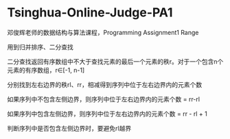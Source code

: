 # Tsinghua-Online-Judge-PA1
邓俊辉老师的数据结构与算法课程，Programming Assignment1 Range

用到归并排序、二分查找

二分查找返回有序数组中不大于查找元素的最后一个元素的秩r。对于一个包含n个元素的有序数组，r∈[-1, n-1]

分别找到左右边界的秩rl、rr，相减得到序列中位于左右边界内的元素个数

如果序列中不包含左侧边界，则序列中位于左右边界内的元素个数 = rr-rl

如果序列中包含左侧边界，则序列中位于左右边界内的元素个数 = rr - rl + 1

判断序列中是否包含左侧边界时，要避免rl越界
